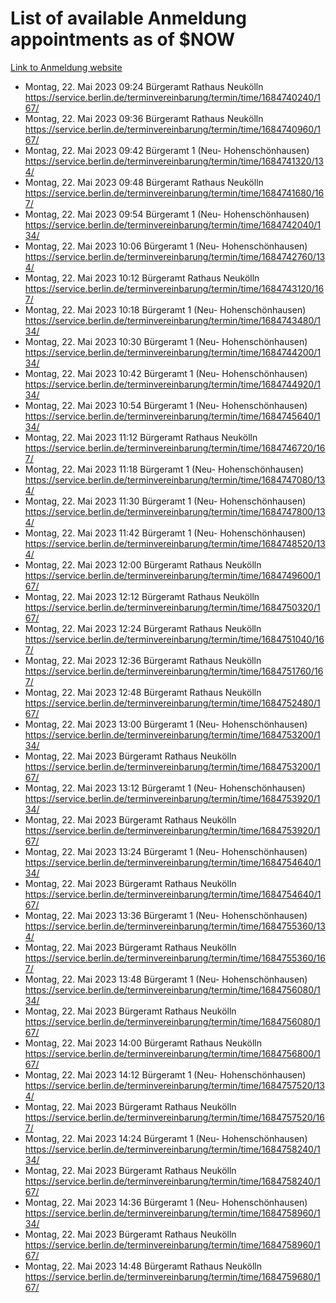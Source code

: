 # List of available Anmeldung appointments as of $NOW
[Link to Anmeldung website](https://service.berlin.de/terminvereinbarung/termin/tag.php?termin=1&anliegen[]=120686&dienstleisterlist=122210,122217,327316,122219,327312,122227,327314,122231,327346,122243,327348,122254,122252,329742,122260,329745,122262,329748,122271,327278,122273,327274,122277,327276,330436,122280,327294,122282,327290,122284,327292,122291,327270,122285,327266,122286,327264,122296,327268,150230,329760,122297,327286,122294,327284,122312,329763,122314,329775,122304,327330,122311,327334,122309,327332,317869,122281,327352,122279,329772,122283,122276,327324,122274,327326,122267,329766,122246,327318,122251,327320,122257,327322,122208,327298,122226,327300&herkunft=http%3A%2F%2Fservice.berlin.de%2Fdienstleistung%2F120686%2F)
- Montag, 22. Mai 2023 09:24 Bürgeramt Rathaus Neukölln https://service.berlin.de/terminvereinbarung/termin/time/1684740240/167/
- Montag, 22. Mai 2023 09:36 Bürgeramt Rathaus Neukölln https://service.berlin.de/terminvereinbarung/termin/time/1684740960/167/
- Montag, 22. Mai 2023 09:42 Bürgeramt 1 (Neu- Hohenschönhausen) https://service.berlin.de/terminvereinbarung/termin/time/1684741320/134/
- Montag, 22. Mai 2023 09:48 Bürgeramt Rathaus Neukölln https://service.berlin.de/terminvereinbarung/termin/time/1684741680/167/
- Montag, 22. Mai 2023 09:54 Bürgeramt 1 (Neu- Hohenschönhausen) https://service.berlin.de/terminvereinbarung/termin/time/1684742040/134/
- Montag, 22. Mai 2023 10:06 Bürgeramt 1 (Neu- Hohenschönhausen) https://service.berlin.de/terminvereinbarung/termin/time/1684742760/134/
- Montag, 22. Mai 2023 10:12 Bürgeramt Rathaus Neukölln https://service.berlin.de/terminvereinbarung/termin/time/1684743120/167/
- Montag, 22. Mai 2023 10:18 Bürgeramt 1 (Neu- Hohenschönhausen) https://service.berlin.de/terminvereinbarung/termin/time/1684743480/134/
- Montag, 22. Mai 2023 10:30 Bürgeramt 1 (Neu- Hohenschönhausen) https://service.berlin.de/terminvereinbarung/termin/time/1684744200/134/
- Montag, 22. Mai 2023 10:42 Bürgeramt 1 (Neu- Hohenschönhausen) https://service.berlin.de/terminvereinbarung/termin/time/1684744920/134/
- Montag, 22. Mai 2023 10:54 Bürgeramt 1 (Neu- Hohenschönhausen) https://service.berlin.de/terminvereinbarung/termin/time/1684745640/134/
- Montag, 22. Mai 2023 11:12 Bürgeramt Rathaus Neukölln https://service.berlin.de/terminvereinbarung/termin/time/1684746720/167/
- Montag, 22. Mai 2023 11:18 Bürgeramt 1 (Neu- Hohenschönhausen) https://service.berlin.de/terminvereinbarung/termin/time/1684747080/134/
- Montag, 22. Mai 2023 11:30 Bürgeramt 1 (Neu- Hohenschönhausen) https://service.berlin.de/terminvereinbarung/termin/time/1684747800/134/
- Montag, 22. Mai 2023 11:42 Bürgeramt 1 (Neu- Hohenschönhausen) https://service.berlin.de/terminvereinbarung/termin/time/1684748520/134/
- Montag, 22. Mai 2023 12:00 Bürgeramt Rathaus Neukölln https://service.berlin.de/terminvereinbarung/termin/time/1684749600/167/
- Montag, 22. Mai 2023 12:12 Bürgeramt Rathaus Neukölln https://service.berlin.de/terminvereinbarung/termin/time/1684750320/167/
- Montag, 22. Mai 2023 12:24 Bürgeramt Rathaus Neukölln https://service.berlin.de/terminvereinbarung/termin/time/1684751040/167/
- Montag, 22. Mai 2023 12:36 Bürgeramt Rathaus Neukölln https://service.berlin.de/terminvereinbarung/termin/time/1684751760/167/
- Montag, 22. Mai 2023 12:48 Bürgeramt Rathaus Neukölln https://service.berlin.de/terminvereinbarung/termin/time/1684752480/167/
- Montag, 22. Mai 2023 13:00 Bürgeramt 1 (Neu- Hohenschönhausen) https://service.berlin.de/terminvereinbarung/termin/time/1684753200/134/
- Montag, 22. Mai 2023  Bürgeramt Rathaus Neukölln https://service.berlin.de/terminvereinbarung/termin/time/1684753200/167/
- Montag, 22. Mai 2023 13:12 Bürgeramt 1 (Neu- Hohenschönhausen) https://service.berlin.de/terminvereinbarung/termin/time/1684753920/134/
- Montag, 22. Mai 2023  Bürgeramt Rathaus Neukölln https://service.berlin.de/terminvereinbarung/termin/time/1684753920/167/
- Montag, 22. Mai 2023 13:24 Bürgeramt 1 (Neu- Hohenschönhausen) https://service.berlin.de/terminvereinbarung/termin/time/1684754640/134/
- Montag, 22. Mai 2023  Bürgeramt Rathaus Neukölln https://service.berlin.de/terminvereinbarung/termin/time/1684754640/167/
- Montag, 22. Mai 2023 13:36 Bürgeramt 1 (Neu- Hohenschönhausen) https://service.berlin.de/terminvereinbarung/termin/time/1684755360/134/
- Montag, 22. Mai 2023  Bürgeramt Rathaus Neukölln https://service.berlin.de/terminvereinbarung/termin/time/1684755360/167/
- Montag, 22. Mai 2023 13:48 Bürgeramt 1 (Neu- Hohenschönhausen) https://service.berlin.de/terminvereinbarung/termin/time/1684756080/134/
- Montag, 22. Mai 2023  Bürgeramt Rathaus Neukölln https://service.berlin.de/terminvereinbarung/termin/time/1684756080/167/
- Montag, 22. Mai 2023 14:00 Bürgeramt Rathaus Neukölln https://service.berlin.de/terminvereinbarung/termin/time/1684756800/167/
- Montag, 22. Mai 2023 14:12 Bürgeramt 1 (Neu- Hohenschönhausen) https://service.berlin.de/terminvereinbarung/termin/time/1684757520/134/
- Montag, 22. Mai 2023  Bürgeramt Rathaus Neukölln https://service.berlin.de/terminvereinbarung/termin/time/1684757520/167/
- Montag, 22. Mai 2023 14:24 Bürgeramt 1 (Neu- Hohenschönhausen) https://service.berlin.de/terminvereinbarung/termin/time/1684758240/134/
- Montag, 22. Mai 2023  Bürgeramt Rathaus Neukölln https://service.berlin.de/terminvereinbarung/termin/time/1684758240/167/
- Montag, 22. Mai 2023 14:36 Bürgeramt 1 (Neu- Hohenschönhausen) https://service.berlin.de/terminvereinbarung/termin/time/1684758960/134/
- Montag, 22. Mai 2023  Bürgeramt Rathaus Neukölln https://service.berlin.de/terminvereinbarung/termin/time/1684758960/167/
- Montag, 22. Mai 2023 14:48 Bürgeramt Rathaus Neukölln https://service.berlin.de/terminvereinbarung/termin/time/1684759680/167/
